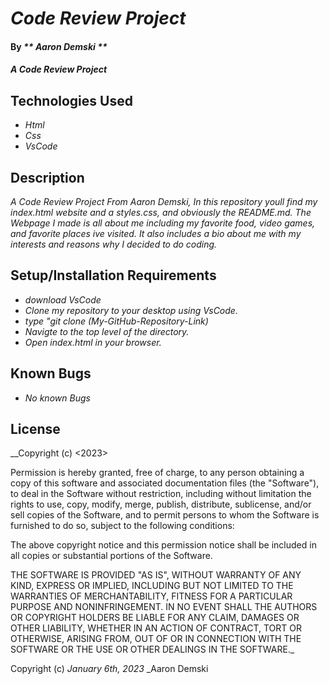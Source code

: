 # _Code Review Project_

#### By _** Aaron Demski **_

#### _A Code Review Project_

## Technologies Used

* _Html_
* _Css_
* _VsCode_

## Description

_A Code Review Project From Aaron Demski, In this repository youll find my index.html website and a styles.css, and obviously the README.md. The Webpage I made is all about me including my favorite food, video games, and favorite places ive visited. It also includes a bio about me with my interests and reasons why I decided to do coding._

## Setup/Installation Requirements

* _download VsCode_
* _Clone my repository to your desktop using VsCode._
* _type "git clone (My-GitHub-Repository-Link)_
* _Navigte to the top level of the directory._
* _Open index.html in your browser._

## Known Bugs

* _No known Bugs_

## License

__Copyright (c) <2023> <Aaron Demski>

Permission is hereby granted, free of charge, to any person obtaining a copy
of this software and associated documentation files (the "Software"), to deal
in the Software without restriction, including without limitation the rights
to use, copy, modify, merge, publish, distribute, sublicense, and/or sell
copies of the Software, and to permit persons to whom the Software is
furnished to do so, subject to the following conditions:

The above copyright notice and this permission notice shall be included in all
copies or substantial portions of the Software.

THE SOFTWARE IS PROVIDED "AS IS", WITHOUT WARRANTY OF ANY KIND, EXPRESS OR
IMPLIED, INCLUDING BUT NOT LIMITED TO THE WARRANTIES OF MERCHANTABILITY,
FITNESS FOR A PARTICULAR PURPOSE AND NONINFRINGEMENT. IN NO EVENT SHALL THE
AUTHORS OR COPYRIGHT HOLDERS BE LIABLE FOR ANY CLAIM, DAMAGES OR OTHER
LIABILITY, WHETHER IN AN ACTION OF CONTRACT, TORT OR OTHERWISE, ARISING FROM,
OUT OF OR IN CONNECTION WITH THE SOFTWARE OR THE USE OR OTHER DEALINGS IN THE
SOFTWARE._

Copyright (c) _January 6th, 2023_ _Aaron Demski